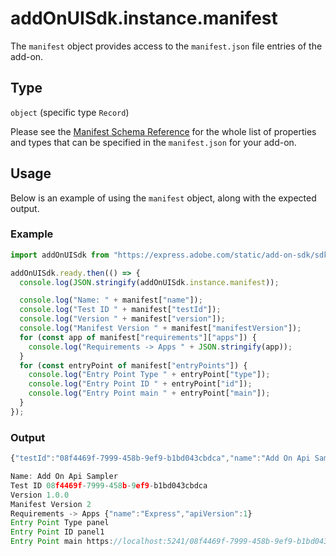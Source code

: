 # addOnUISdk.instance.manifest

The `manifest` object provides access to the `manifest.json` file entries of the add-on.

## Type

`object` (specific type `Record`)

Please see the [Manifest Schema Reference](../manifest/index.md) for the whole list of properties and types that can be specified in the `manifest.json` for your add-on.

## Usage

Below is an example of using the `manifest` object, along with the expected output.

<CodeBlock slots="heading, code" repeat="2" languages="JavaScript" />

### Example

```js
import addOnUISdk from "https://express.adobe.com/static/add-on-sdk/sdk.js";

addOnUISdk.ready.then(() => {
  console.log(JSON.stringify(addOnUISdk.instance.manifest));

  console.log("Name: " + manifest["name"]);
  console.log("Test ID " + manifest["testId"]);
  console.log("Version " + manifest["version"]);
  console.log("Manifest Version " + manifest["manifestVersion"]);
  for (const app of manifest["requirements"]["apps"]) {
    console.log("Requirements -> Apps " + JSON.stringify(app));
  }
  for (const entryPoint of manifest["entryPoints"]) {
    console.log("Entry Point Type " + entryPoint["type"]);
    console.log("Entry Point ID " + entryPoint["id"]);
    console.log("Entry Point main " + entryPoint["main"]);
  }
});
```

### Output

```js
{"testId":"08f4469f-7999-458b-9ef9-b1bd043cbdca","name":"Add On Api Sampler","version":"1.0.0","manifestVersion":2,"requirements":{"apps":[{"name":"Express","apiVersion":1}]},"entryPoints":[{"type":"panel","id":"panel1","main":"https://localhost:5241/08f4469f-7999-458b-9ef9-b1bd043cbdca/index.html"}]}

Name: Add On Api Sampler
Test ID 08f4469f-7999-458b-9ef9-b1bd043cbdca
Version 1.0.0
Manifest Version 2
Requirements -> Apps {"name":"Express","apiVersion":1}
Entry Point Type panel
Entry Point ID panel1
Entry Point main https://localhost:5241/08f4469f-7999-458b-9ef9-b1bd043cbdca/index.html
```
